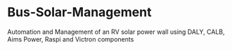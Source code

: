 # Bus-Solar-Management
Automation and Management of an RV solar power wall using DALY, CALB, Aims Power, Raspi and Victron components

